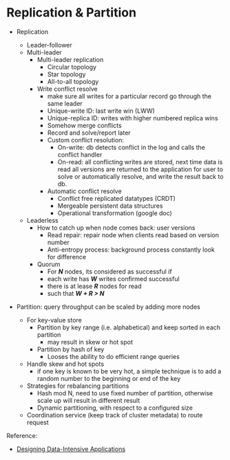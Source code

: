 # Replication & Partition

- Replication
    - Leader-follower
    - Multi-leader
        - Multi-leader replication
            - Circular topology
            - Star topology
            - All-to-all topology
        - Write conflict resolve
            - make sure all writes for a particular record go through the same leader
            - Unique-write ID: last write win (LWW)
            - Unique-replica ID: writes with higher numbered replica wins
            - Somehow merge conflicts
            - Record and solve/report later
            - Custom conflict resolution:
                - On-write: db detects conflict in the log and calls the conflict handler
                - On-read: all conflicting writes are stored, next time data is read all versions are returned to the application for user to solve or automatically resolve, and write the result back to db.
            - Automatic conflict resolve
                - Conflict free replicated datatypes (CRDT)
                - Mergeable persistent data structures
                - Operational transformation (google doc)
    - Leaderless
        - How to catch up when node comes back: user versions
            - Read repair: repair node when clients read based on version number
            - Anti-entropy process: background process constantly look for difference
        - Quorum
            - For ***N*** nodes, its considered as successful if
            - each write has ***W*** writes confirmed successful
            - there is at lease ***R*** nodes for read
            - such that ***W + R > N***

- Partition: query throughput can be scaled by adding more nodes
    - For key-value store
        - Partition by key range (i.e. alphabetical) and keep sorted in each partition
            - may result in skew or hot spot
        - Partition by hash of key
            - Looses the ability to do efficient range queries
    - Handle skew and hot spots
        - if one key is known to be very hot, a simple technique is to add a random number to the beginning or end of the key
    - Strategies for rebalancing partitions
        - Hash mod N, need to use fixed number of partition, otherwise scale up will result in different result
        - Dynamic partitioning, with respect to a configured size
    - Coordination service (keep track of cluster metadata) to route request


Reference:

- [Designing Data-Intensive Applications](https://www.amazon.ca/Designing-Data-Intensive-Applications-Reliable-Maintainable/dp/1449373321/ref=sr_1_1?dchild=1&gclid=Cj0KCQjw_8mHBhClARIsABfFgpg5q5IQvE2s5OBULx6LQFDETV41haS67EE3JAfvobPADJUJHN7dUbsaAjjrEALw_wcB&hvadid=285888202784&hvdev=c&hvlocphy=9001327&hvnetw=g&hvqmt=e&hvrand=12070511852976413586&hvtargid=kwd-407664346480&hydadcr=16109_9598899&keywords=design+data+intensive+application&qid=1626587742&sr=8-1)
